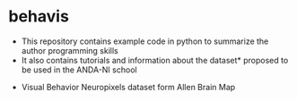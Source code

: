 # behavis

- This repository contains example code in python to summarize the author programming skills
- It also contains tutorials and information about the dataset* proposed to be used in the ANDA-NI school

* Visual Behavior Neuropixels dataset form Allen Brain Map
